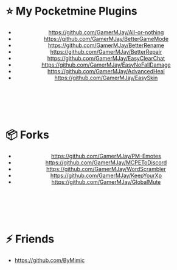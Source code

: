 # :star: My Pocketmine Plugins
<div align="center">
  
- https://github.com/GamerMJay/All-or-nothing
- https://github.com/GamerMJay/BetterGameMode
- https://github.com/GamerMJay/BetterRename
- https://github.com/GamerMJay/BetterRepair
- https://github.com/GamerMJay/EasyClearChat
- https://github.com/GamerMJay/EasyNoFallDamage
- https://github.com/GamerMJay/AdvancedHeal
- https://github.com/GamerMJay/EasySkin

  
</div>
  
<br><br><br><br>
  
# :package: Forks
<div align="center">
  
 - https://github.com/GamerMJay/PM-Emotes
 - https://github.com/GamerMJay/MCPEToDiscord
 - https://github.com/GamerMJay/WordScrambler
 - https://github.com/GamerMJay/KeepYourXp
 - https://github.com/GamerMJay/GlobalMute
 
</div>
  
<br><br><br><br>
  
# :zap: Friends
<!--START_SECTION:activity-->
- https://github.com/ByMimic
<!--END_SECTION:activity-->
